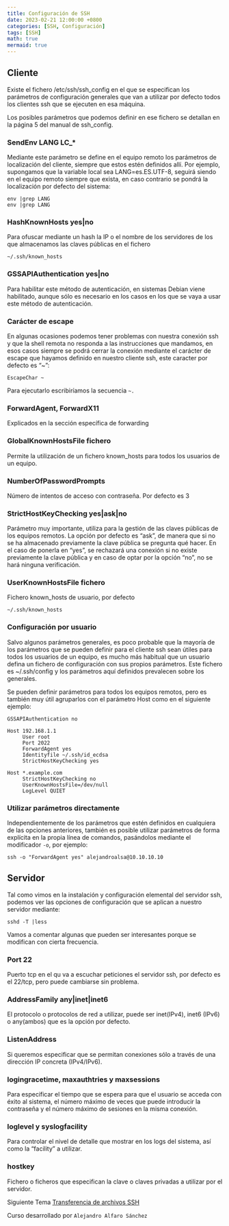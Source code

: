 ```yaml
---
title: Configuración de SSH
date: 2023-02-21 12:00:00 +0800
categories: [SSH, Configuración]
tags: [SSH]
math: true
mermaid: true
---
```


## Cliente

Existe el fichero /etc/ssh/ssh_config en el que se especifican los parámetros de configuración generales que van a utilizar por defecto todos los clientes ssh que se ejecuten en esa máquina.

Los posibles parámetros que podemos definir en ese fichero se detallan en la página 5 del manual de ssh_config.

### SendEnv LANG LC_*

Mediante este parámetro se define en el equipo remoto los parámetros de localización del cliente, siempre que estos estén definidos allí. Por ejemplo, supongamos que la variable local sea LANG=es.ES.UTF-8, seguirá siendo en el equipo remoto siempre que exista, en caso contrario se pondrá la localización por defecto del sistema:

```
env |grep LANG
env |grep LANG
```

### HashKnownHosts yes|no

Para ofuscar mediante un hash la IP o el nombre de los servidores de los que almacenamos las claves públicas en el fichero 

```
~/.ssh/known_hosts
```

### GSSAPIAuthentication yes|no

Para habilitar este método de autenticación, en sistemas Debian viene habilitado, aunque sólo es necesario en los casos en los que se vaya a usar este método de autenticación.

### Carácter de escape

En algunas ocasiones podemos tener problemas con nuestra conexión ssh y que la shell remota no responda a las instrucciones que mandamos, en esos casos siempre se podrá cerrar la conexión mediante el carácter de escape que hayamos definido en nuestro cliente ssh, este caracter por defecto es “~”:

```
EscapeChar ~
```

Para ejecutarlo escribiríamos la secuencia `~.`

### ForwardAgent, ForwardX11

Explicados en la sección específica de forwarding

### GlobalKnownHostsFile fichero

Permite la utilización de un fichero known_hosts para todos los usuarios de un equipo.

### NumberOfPasswordPrompts

Número de intentos de acceso con contraseña. Por defecto es 3

### StrictHostKeyChecking yes|ask|no

Parámetro muy importante, utiliza para la gestión de las claves públicas de los equipos remotos. La opción por defecto es “ask”, de manera que si no se ha almacenado previamente la clave pública se pregunta qué hacer. En el caso de ponerla en “yes”, se rechazará una conexión si no existe previamente la clave pública y en caso de optar por la opción “no”, no se hará ninguna verificación.

### UserKnownHostsFile fichero

Fichero known_hosts de usuario, por defecto 

```
~/.ssh/known_hosts
```

### Configuración por usuario

Salvo algunos parámetros generales, es poco probable que la mayoría de los parámetros que se pueden definir para el cliente ssh sean útiles para todos los usuarios de un equipo, es mucho más habitual que un usuario defina un fichero de configuración con sus propios parámetros. Este fichero es ~/.ssh/config y los parámetros aquí definidos prevalecen sobre los generales.

Se pueden definir parámetros para todos los equipos remotos, pero es también muy útil agruparlos con el parámetro Host como en el siguiente ejemplo:

```
GSSAPIAuthentication no

Host 192.168.1.1
     User root
     Port 2022
     ForwardAgent yes
     Identityfile ~/.ssh/id_ecdsa
     StrictHostKeyChecking yes

Host *.example.com
     StrictHostKeyChecking no
     UserKnownHostsFile=/dev/null
     LogLevel QUIET
```

### Utilizar parámetros directamente

Independientemente de los parámetros que estén definidos en cualquiera de las opciones anteriores, también es posible utilizar parámetros de forma explícita en la propia línea de comandos, pasándolos mediante el modificador `-o`, por ejemplo:

```
ssh -o "ForwardAgent yes" alejandroalsa@10.10.10.10
```

## Servidor

Tal como vimos en la instalación y configuración elemental del servidor ssh, podemos ver las opciones de configuración que se aplican a nuestro servidor mediante:

```
sshd -T |less
```

Vamos a comentar algunas que pueden ser interesantes porque se modifican con cierta frecuencia.

### Port 22

Puerto tcp en el qu va a escuchar peticiones el servidor ssh, por defecto es el 22/tcp, pero puede cambiarse sin problema.

### AddressFamily any|inet|inet6

El protocolo o protocolos de red a utilizar, puede ser inet(IPv4), inet6 (IPv6) o any(ambos) que es la opción por defecto.

### ListenAddress

Si queremos especificar que se permitan conexiones sólo a través de una dirección IP concreta (IPv4/IPv6).

### logingracetime, maxauthtries y maxsessions

Para especificar el tiempo que se espera para que el usuario se acceda con éxito al sistema, el número máximo de veces que puede introducir la contraseña y el número máximo de sesiones en la misma conexión.

### loglevel y syslogfacility

Para controlar el nivel de detalle que mostrar en los logs del sistema, así como la “facility” a utilizar.

### hostkey

Fichero o ficheros que especifican la clave o claves privadas a utilizar por el servidor.

Siguiente Tema [Transferencia de archivos SSH](software/ssh/transferencia-ficheros-ssh/index)

Curso desarrollado por `Alejandro Alfaro Sánchez`
